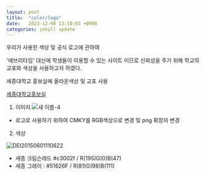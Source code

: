 ```yaml
---
layout: post
title:  "color/logo"
date:   2023-12-08 13:10:03 +0900
categories: jekyll update
---
```


우리가 사용한 색상 및 공식 로고에 관하여 

'에브리타임' 대신에 학생들이 이용할 수 있는 사이트 이므로 신뢰성을 주기 위해 학교의 교포와 색상을 사용하고자 하였다.

세종대학교 홍보실에 올라온색상 및 교포 사용 

[세종대학교홍보실][link1]

1. 이미지
![새 이름-4](https://github.com/day024/FALLEN-web/assets/92675692/843da063-0cf8-4e8a-842d-ffc4a90924f4)

- 로고로 사용하기 위하여 CMKY를 RGB색상으로 변경 및 png 확장자 변경

2. 색상

![DEI20150601110622](https://github.com/day024/FALLEN-web/assets/92675692/03db504a-3b9a-49d7-a896-cae1880a60e9)
- 세종 크림슨레드 #c3002f / R(195)G(0)B(47)
- 세종 그레이 : #51626F / R(81)G(98)B(111)

[link1]: http://www.sejongpr.ac.kr/contents/pr/cor/basicelement.html 